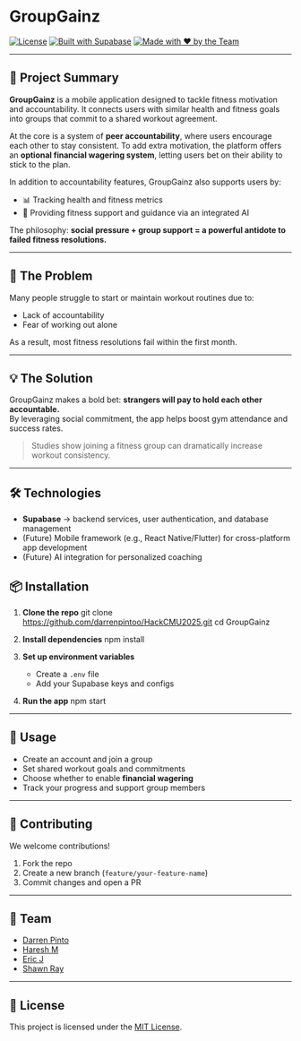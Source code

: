 # GroupGainz

[![License](https://img.shields.io/badge/license-MIT-blue.svg)](LICENSE)
[![Built with Supabase](https://img.shields.io/badge/Built%20with-Supabase-3ECF8E?logo=supabase&logoColor=white)](https://supabase.com/)
[![Made with ❤️ by the Team](https://img.shields.io/badge/Made%20with-%E2%9D%A4-red)](#team)

---

## 📖 Project Summary
**GroupGainz** is a mobile application designed to tackle fitness motivation and accountability. It connects users with similar health and fitness goals into groups that commit to a shared workout agreement.  

At the core is a system of **peer accountability**, where users encourage each other to stay consistent. To add extra motivation, the platform offers an **optional financial wagering system**, letting users bet on their ability to stick to the plan.  

In addition to accountability features, GroupGainz also supports users by:
- 📊 Tracking health and fitness metrics  
- 🤖 Providing fitness support and guidance via an integrated AI  

The philosophy: **social pressure + group support = a powerful antidote to failed fitness resolutions.**

---

## 🚨 The Problem
Many people struggle to start or maintain workout routines due to:
- Lack of accountability  
- Fear of working out alone  

As a result, most fitness resolutions fail within the first month.  

---

## 💡 The Solution
GroupGainz makes a bold bet: **strangers will pay to hold each other accountable.**  
By leveraging social commitment, the app helps boost gym attendance and success rates.  

> Studies show joining a fitness group can dramatically increase workout consistency.

---

## 🛠️ Technologies
- **Supabase** → backend services, user authentication, and database management  
- (Future) Mobile framework (e.g., React Native/Flutter) for cross-platform app development  
- (Future) AI integration for personalized coaching  

## 📦 Installation

1. **Clone the repo**
   git clone https://github.com/darrenpintoo/HackCMU2025.git
   cd GroupGainz

2. **Install dependencies**
   npm install

3. **Set up environment variables**
   - Create a `.env` file
   - Add your Supabase keys and configs

4. **Run the app**
   npm start

---

## 🚀 Usage
- Create an account and join a group  
- Set shared workout goals and commitments  
- Choose whether to enable **financial wagering**  
- Track your progress and support group members  

---

## 🤝 Contributing
We welcome contributions!  
1. Fork the repo  
2. Create a new branch (`feature/your-feature-name`)  
3. Commit changes and open a PR  

---

## 👥 Team
- [Darren Pinto](https://github.com/darrenpintoo)  
- [Haresh M](https://github.com/Hef50)  
- [Eric J](https://github.com/Maoric2018)  
- [Shawn Ray](https://github.com/Codingwithshawnyt)  

---

## 📄 License
This project is licensed under the [MIT License](LICENSE).  
